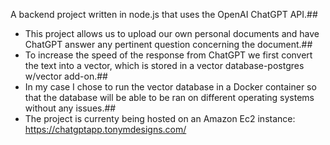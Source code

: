 A backend project written in node.js that uses the OpenAI ChatGPT API.##
- This project allows us to upload our own personal documents and have ChatGPT answer any pertinent question concerning the document.##
- To increase the speed of the response from ChatGPT we first convert the text into a vector, which is stored in a vector database-postgres w/vector add-on.##
- In my case I chose to run the vector database in a Docker container so that the database will be able to be ran on different operating systems without any issues.##
- The project is currenty being hosted on an Amazon Ec2 instance: https://chatgptapp.tonymdesigns.com/ 